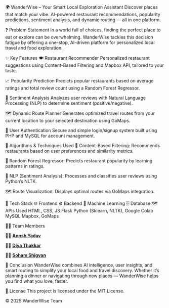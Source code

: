 🌍 WanderWise – Your Smart Local Exploration Assistant
Discover places that match your vibe.
AI-powered restaurant recommendations, popularity predictions, sentiment analysis, and dynamic routing — all in one platform.

❓ Problem Statement
In a world full of choices, finding the perfect place to eat or explore can be overwhelming.
WanderWise tackles this decision fatigue by offering a one-stop, AI-driven platform for personalized local travel and food exploration.

✨ Key Features
🍽️ Restaurant Recommender
Personalized restaurant suggestions using Content-Based Filtering and Mapbox API, tailored to your taste.

📈 Popularity Prediction
Predicts popular restaurants based on average ratings and total review count using a Random Forest Regressor.

💬 Sentiment Analysis
Analyzes user reviews with Natural Language Processing (NLP) to determine sentiment (positive/negative).

🗺️ Dynamic Route Planner
Generates optimized travel routes from your current location to your selected destination using GoMaps.

🔐 User Authentication
Secure and simple login/signup system built using PHP and MySQL for account management.

🧠 Algorithms & Techniques Used
🎯 Content-Based Filtering: Recommends restaurants based on user preferences and similarity metrics.

🌲 Random Forest Regressor: Predicts restaurant popularity by learning patterns in ratings.

💬 NLP (Sentiment Analysis): Processes and classifies user reviews using Python’s NLTK.

🗺️ Route Visualization: Displays optimal routes via GoMaps integration.

🧰 Tech Stack
🌐 Frontend	⚙️ Backend	🤖 Machine Learning	🗄️ Database	🗺️ APIs Used
HTML, CSS, JS	Flask	Python (Sklearn, NLTK), Google Colab	MySQL	Mapbox, GoMaps

👨‍💻 Team Members

👨‍💻 [**Annsh Yadav**](https://github.com/Annsh10)

👩‍💻 [**Diya Thakkar**](https://github.com/DiyaT8)

👨‍💻 [**Soham Shigvan**](https://github.com/Soham-Edith)

🧾 Conclusion
WanderWise combines AI intelligence, user insights, and smart routing to simplify your local food and travel discovery. Whether it’s planning a dinner or navigating through new places — WanderWise helps you find what you love, faster.

📄 License
This project is licensed under the MIT License.

©️ 2025 WanderWise Team
